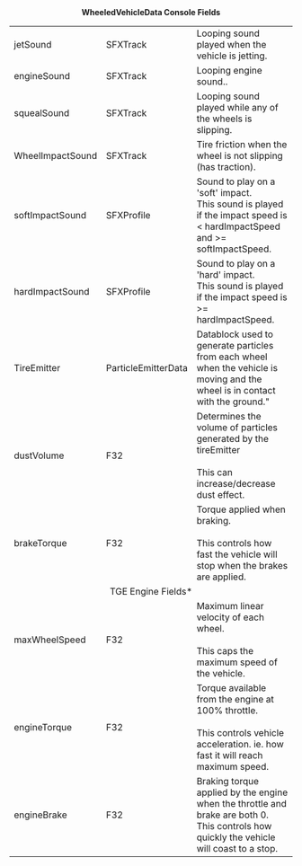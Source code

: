 
<table valgin=top>
  <tr>
  <thead colspan=3 style="text-align:center;"><center><b>WheeledVehicleData Console Fields</b></center></thead>
  </tr>
  <tr>
    <td>jetSound</td>
    <td>SFXTrack</td>
    <td>Looping sound played when the vehicle is jetting.</td>
  </tr>
  <tr>
    <td>engineSound</td>
    <td>SFXTrack</td>
    <td>Looping engine sound..</td>
  </tr>
  <tr>
    <td>squealSound</td>
    <td>SFXTrack</td>
    <td>Looping sound played while any of the wheels is slipping.</td>
  </tr>
  <tr>
    <td>WheelImpactSound</td>
    <td>SFXTrack</td>
    <td>Tire friction when the wheel is not slipping (has traction).</td>
  </tr>
  <tr>
    <td>softImpactSound</td>
    <td>SFXProfile</td>
    <td>Sound to play on a 'soft' impact.<br>
      This sound is played if the impact speed is < hardImpactSpeed and >= softImpactSpeed.
    </td>
  </tr>
  <tr>
    <td>hardImpactSound</td>
    <td>SFXProfile</td>
    <td>Sound to play on a 'hard' impact.<br>
      This sound is played if the impact speed is >= hardImpactSpeed.
    </td>
  </tr>
  <tr>
    <td>TireEmitter</td>
    <td>ParticleEmitterData</td>
    <td>Datablock used to generate particles from each wheel when the vehicle is moving and the wheel is in contact with the ground."</td>
  </tr>
  <tr>
    <td>dustVolume</td>
    <td>F32</td>
    <td>Determines the volume of particles generated by the tireEmitter<br><br>
	This can increase/decrease dust effect.</td>
  </tr>
  <tr>
    <td>brakeTorque</td>
    <td>F32</td>
    <td>Torque applied when braking.<br><br>
      This controls how fast the vehicle will stop when the brakes are applied.</td>
  </tr>
  <tr><td colspan=3 style="text-align:center;">TGE Engine Fields*</td></tr>
  <tr>
    <td>maxWheelSpeed</td>
    <td>F32</td>
    <td>Maximum linear velocity of each wheel.<br><Br>
      This caps the maximum speed of the vehicle.</td>
  </tr>
  <tr>
    <td>engineTorque</td>
    <td>F32</td>
    <td>Torque available from the engine at 100% throttle.<br><br>
      This controls vehicle acceleration. ie. how fast it will reach maximum speed.</td>
  </tr>
  <tr>
    <td>engineBrake</td>
    <td>F32</td>
    <td>Braking torque applied by the engine when the throttle and brake are both 0. This controls how quickly the vehicle will coast to a stop.</td>
  </tr>
</table>